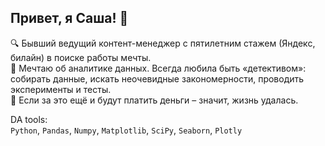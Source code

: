 ## Привет, я Саша! 👋 

🔍 Бывший ведущий контент-менеджер с пятилетним стажем (Яндекс, билайн) в поиске работы мечты.   
💭 Мечтаю об аналитике данных. Всегда любила быть «детективом»: собирать данные, искать неочевидные закономерности, проводить эксперименты и тесты.   
🫰 Если за это ещё и будут платить деньги – значит, жизнь удалась.  

DA tools:  
`Python`, `Pandas`, `Numpy`, `Matplotlib`, `SciPy`, `Seaborn`, `Plotly`

<!--
**AgathaRemedy/AgathaRemedy** is a ✨ _special_ ✨ repository because its `README.md` (this file) appears on your GitHub profile.

Here are some ideas to get you started:

- 🔭 I’m currently working on ...
- 🌱 I’m currently learning ...
- 👯 I’m looking to collaborate on ...
- 🤔 I’m looking for help with ...
- 💬 Ask me about ...
- 📫 How to reach me: ...
- 😄 Pronouns: ...
- ⚡ Fun fact: ...
-->
